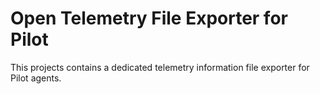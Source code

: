 # Open Telemetry File Exporter for Pilot

This projects contains a dedicated telemetry information file exporter for Pilot agents.
